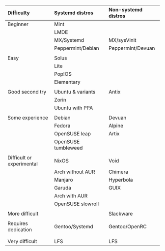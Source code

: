 | Difficulty   | Systemd distros    | Non-systemd distros |
| :--------    | :---------------   | :------------------ |
| Beginner     | Mint               |                     |
|              | LMDE               |                     |
|              | MX/Systemd         | MX/sysVinit         |
|              | Peppermint/Debian  | Peppermint/Devuan   |
| |  |  |
| Easy         | Solus              |                     |
|              | Lite               |                     |
|              | Pop!OS             |                     |
|              | Elementary         |                     |
|              |                    |                     |
| Good second try | Ubuntu & variants  | Antix            |
|              | Zorin              |                     |
|              | Ubuntu with PPA    |                     |
| |   |  |
| Some experience         | Debian             | Devuan              |
|              | Fedora             | Alpine              |
|              | OpenSUSE leap      | Artix               |
|              | OpenSUSE tumbleweed|                     |
|  |   | |
| Difficult or experimental    | NixOS              | Void                |
|              | Arch without AUR   | Chimera             |
|              | Manjaro            | Hyperbola           |
|              | Garuda             | GUIX                |
|              | Arch with AUR      |                     |
|              | OpenSUSE slowroll  |                     |
|  |   |  |
| More difficult |                  | Slackware           |
|  |   |  |
| Requires  dedication    | Gentoo/Systemd     | Gentoo/OpenRC       |
|              |                    |                     |
|  |  | |
| Very difficult  |   LFS           | LFS                 |
